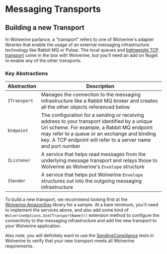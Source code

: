# Messaging Transports



## Building a new Transport

In Wolverine parlance, a "transport" refers to one of Wolverine's adapter libraries that enable the usage of an
external messaging infrastructure technology like Rabbit MQ or Pulsar. The local queues and [lightweight TCP transport](/tcp)
come in the box with Wolverine, but you'll need an add on Nuget to enable any of the other transports.

### Key Abstractions

| Abstraction  | Description                                                                                                                                                                                                                                                 |
|--------------|-------------------------------------------------------------------------------------------------------------------------------------------------------------------------------------------------------------------------------------------------------------|
| `ITransport` | Manages the connection to the messaging infrastructure like a Rabbit MQ broker and creates all the other objects referenced below                                                                                                                           |
| `Endpoint`   | The configuration for a sending or receiving address to your transport identified by a unique Uri scheme. For example, a Rabbit MQ endpoint may refer to a queue or an exchange and binding key. A TCP endpoint will refer to a server name and port number |
| `IListener`  | A service that helps read messages from the underlying message transport and relays those to Wolverine as Wolverine's `Envelope` structure                                                                                                                        |
| `ISender`    | A service that helps put Wolverine `Envelope` structures out into the outgoing messaging infrastructure                                                                                                                                                        |

To build a new transport, we recommend looking first at the [Wolverine.AmazonSqs](https://github.com/JasperFx/wolverine/tree/master/src/Wolverine.Pulsar) library
for a sample. At a bare minimum, you'll need to implement the services above, and also add some kind of `WolverineOptions.Use[TransportName]()` extension
method to configure the connectivity to the messaging infrastructure and add the new transport to your Wolverine application.

Also note, you will definitely want to use the [SendingCompliance](https://github.com/JasperFx/wolverine/blob/master/src/TestingSupport/Compliance/SendingCompliance.cs)
tests in Wolverine to verify that your new transport meets all Wolverine requirements.
